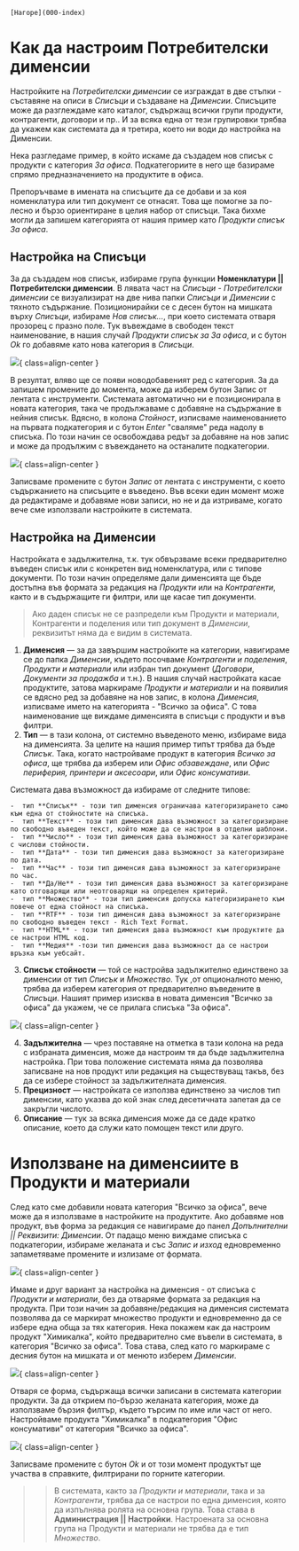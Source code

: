 ```{only} html
[Нагоре](000-index)
```

# Как да настроим Потребителски дименсии

Настройките на *Потребителски дименсии* се изграждат в две стъпки - съставяне на описи в *Списъци* и създаване на *Дименсии*.
Списъците може да разглеждаме като каталог, съдържащ всички групи продукти, контрагенти, договори и пр.. И за всяка една от тези групировки трябва да укажем как системата да я третира, което ни води до настройка на Дименсии.

Нека разгледаме пример, в който искаме да създадем нов списък с продукти с категория *За офиса*. Подкатегориите в него ще базираме спрямо предназначението на продуктите в офиса.

Препоръчваме в имената на списъците да се добави и за коя номенклатура или тип документ се отнасят. Това ще помогне за по-лесно и бързо ориентиране в целия набор от списъци. Така бихме могли да запишем категорията от нашия пример като *Продукти списък За офиса*.

## Настройка на Списъци

За да създадем нов списък, избираме група функции **Номенклатури || Потребителски дименсии**. В лявата част на *Списъци - Потребителски дименсии* се визуализират на две нива папки *Списъци* и *Дименсии* с тяхното съдържание. Позиционирайки се с десен бутон на мишката върху *Списъци*, избираме *Нов списък...*, при което системата отваря прозорец с празно поле. Тук въвеждаме в свободен текст наименование, в нашия случай *Продукти списък за За офиса*, и с бутон *Ok* го добавяме като нова категория в *Списъци*. 

![](20240318-dimensions1.png){ class=align-center }

В резултат, вляво ще се появи новодобавеният ред с категория.
За да запишем промените до момента, може да изберем бутон Запис от лентата с инструменти.
Системата автоматично ни е позиционирала в новата категория, така че продължаваме с добавяне на съдържание в нейния списък. Вдясно, в колона *Стойност*, изписваме наименованието на първата подкатегория и с бутон *Enter* "сваляме" реда надолу в списъка. По този начин се освобождава редът за добавяне на нов запис и може да продължим с въвеждането на останалите подкатегории.

![](20240318-dimensions2.png){ class=align-center }

Записваме промените с бутон *Запис* от лентата с инструменти, с което съдържанието на списъците е въведено. 
Във всеки един момент може да редактираме и добавяме нови записи, но не и да изтриваме, когато вече сме използвали настройките в системата. 
 
## Настройка на Дименсии

Настройката е задължителна, т.к. тук обвързваме всеки предварително въведен списък или с конкретен вид номенклатура, или с типове документи. По този начин определяме дали дименсията ще бъде достъпна във формата за редакция на *Продукти* или на *Контрагенти*, както и в съдържащите ги филтри, или ще касае тип документи.
> Ако даден списък не се разпредели към Продукти и материали, Контрагенти и поделения или тип документ в *Дименсии*, реквизитът няма да е видим в системата.

1. **Дименсия** — за да завършим настройките на категории, навигираме се до папка *Дименсии*, където посочваме *Контрагенти и поделения*, *Продукти и материали* или избран тип документ (*Договори*, *Документи за продажба* и т.н.).
В нашия случай настройката касае продуктите, затова маркираме *Продукти и материали* и на появилия се вдясно ред за добавяне на нов запис, в колона *Дименсия*, изписваме името на категорията - "Всичко за офиса". С това наименование ще виждаме дименсията в списъци с продукти и във филтри.
2. **Тип** — в тази колона, от системно въведеното меню, избираме вида на дименсията. За целите на нашия пример типът трябва да бъде *Списък*. Така, когато настройваме продукт в категория *Всичко за офиса*, ще трябва да изберем или *Офис обзавеждане*, или *Офис периферия, принтери и аксесоари*, или *Офис консумативи*.

Системата дава възможност да избираме от следните типове:

    -  тип **Списък** - този тип дименсия ограничава категоризирането само към една от стойностите на списъка.
    -  тип **Текст** - този тип дименсия дава възможност за категоризиране по свободно въведен текст, който може да се настрои в отделни шаблони.
    -  тип **Число** - този тип дименсия дава възможност за категоризиране с числови стойности.
    -  тип **Дата** - този тип дименсия дава възможност за категоризиране по дата.
    -  тип **Час** - този тип дименсия дава възможност за категоризиране по час.
    -  тип **Да/Не** - този тип дименсия дава възможност за категоризиране като отговарящи или неотговарящи на определен критерий.
    -  тип **Множество** - този тип дименсия допуска категоризирането към повече от една стойност на списъка.
    -  тип **RTF** - този тип дименсия дава възможност за категоризиране по свободно въведен текст - Rich Text Format.
    -  тип **HTML** - този тип дименсия дава възможност към продуктите да се настрои HTML код.
	-  тип **Медия** -този тип дименсия дава възможност да се настрои връзка към уебсайт.

3. **Списък стойности** — той се настройва задължително единствено за дименсии от тип *Списък* и *Множество*. Тук ,от опционалното меню, трябва да изберем категория от предварително въведените в *Списъци*.
Нашият пример изисква в новата дименсия "Всичко за офиса" да укажем, че се прилага списъка "За офиса".

![](20240318-dimensions3.png){ class=align-center }

4. **Задължителна** — чрез поставяне на отметка в тази колона на реда с избраната дименсия, може да настроим тя да бъде задължителна настройка. При това положение системата няма да позволява записване на нов продукт или редакция на съществуващ такъв, без да се избере стойност за задължителната дименсия.
5. **Прецизност** — настройката се използва единствено за числов тип дименсии, като указва до кой знак след десетичната запетая да се закръгли числото.
6. **Описание** — тук за всяка дименсия може да се даде кратко описание, което да служи като помощен текст или друго.

# Използване на дименсиите в Продукти и материали

След като сме добавили новата категория "Всичко за офиса", вече може да я използваме в настройките на продуктите. 
Ако добавяме нов продукт, във форма за редакция се навигираме до панел *Допълнителни || Реквизити: Дименсии*. От падащо меню виждаме списъка с подкатегории, избираме желаната и със *Запис и изход* едновременно запаметяваме промените и излизаме от формата.

![](20240318-dimensions4.png){ class=align-center }

Имаме и друг вариант за настройка на дименсия - от списъка с *Продукти и материали*, без да отваряме формата за редакция на продукта. При този начин за добавяне/редакция на дименсия системата позволява да се маркират множество продукти и едновременно да се избере една обща за тях категория.
Нека покажем как да настроим продукт "Химикалка", който предварително сме въвели в системата, в категория "Всичко за офиса". Това става, след като го маркираме с десния бутон на мишката и от менюто изберем *Дименсии*.

![](20240318-dimensions5.png){ class=align-center }

Отваря се форма, съдържаща всички записани в системата категории продукти. За да открием по-бързо желаната категория, може да използваме бързия филтър, където търсим по име или част от него.
Настройваме продукта "Химикалка" в подкатегория "Офис консумативи" от категория "Всичко за офиса".

![](20240318-dimensions6.png){ class=align-center }

Записваме промените с бутон *Ok* и от този момент продуктът ще участва в справките, филтрирани по горните категории.

>> В системата, както за *Продукти и материали*, така и за *Контрагенти*, трябва да се настрои по една дименсия, която да изпълнява ролята на основна група. Това става в **Администрация || Настройки**. Настроената за основна група на Продукти и материали не трябва да е тип *Множество*.